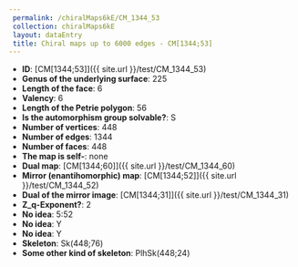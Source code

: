 ```yaml
--- 
 permalink: /chiralMaps6kE/CM_1344_53 
 collection: chiralMaps6kE
 layout: dataEntry
 title: Chiral maps up to 6000 edges - CM[1344;53]
---
```


- **ID**: [CM[1344;53]]({{ site.url }}/test/CM_1344_53)
- **Genus of the underlying surface**: 225
- **Length of the face**: 6
- **Valency**: 6
- **Length of the Petrie polygon**: 56
- **Is the automorphism group solvable?**: S
- **Number of vertices**: 448
- **Number of edges**: 1344
- **Number of faces**: 448
- **The map is self-**: none
- **Dual map**: [CM[1344;60]]({{ site.url }}/test/CM_1344_60)
- **Mirror (enantihomorphic) map**: [CM[1344;52]]({{ site.url }}/test/CM_1344_52)
- **Dual of the mirror image**: [CM[1344;31]]({{ site.url }}/test/CM_1344_31)
- **Z_q-Exponent?**: 2
- **No idea**:  5:52
- **No idea**: Y
- **No idea**: Y
- **Skeleton**: Sk(448;76)
- **Some other kind of skeleton**: PlhSk(448;24)
